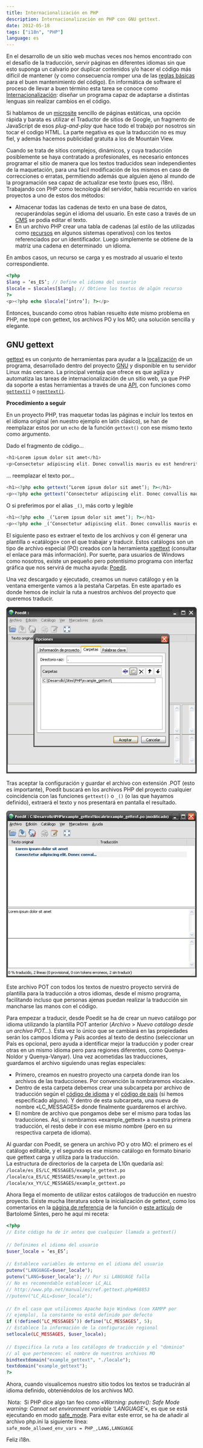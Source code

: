 ```yaml
---
title: Internacionalización en PHP
description: Internacionalización en PHP con GNU gettext.
date: 2012-05-18
tags: ["i18n", "PHP"]
language: es
---
```


En el desarrollo de un sitio web muchas veces nos hemos encontrado con el desafío de la traducción, servir páginas en diferentes idiomas sin que esto suponga un calvario por duplicar contenidos y/o hacer el código más difícil de mantener (y como consecuencia romper una de las [reglas básicas](http://identidadgeek.com/el-mejor-consejo-para-los-programadores-en-la-historia-de-la-humanidad/2010/01/) para el buen mantenimiento del código). En informática de software el proceso de llevar a buen término esta tarea se conoce como [Internacionalización](http://es.wikipedia.org/wiki/Internacionalizaci%C3%B3n_y_localizaci%C3%B3n): diseñar un programa capaz de adaptarse a distintas lenguas sin realizar cambios en el código.

Si hablamos de un [microsite](http://en.wikipedia.org/wiki/Microsite) sencillo de páginas estáticas, una opción rápida y barata es utilizar el Traductor de sitios de Google, un fragmento de JavaScript de esos _plug-and-play_ que hace todo el trabajo por nosotros sin tocar el codigo HTML. La parte negativa es que la traducción no es muy fiel, y además hacemos publicidad gratuita a los de Mountain View.

Cuando se trata de sitios complejos, dinámicos, y cuya traducción posiblemente se haya contratado a profesionales, es necesario entonces programar el sitio de manera que los textos traducidos sean independientes de la maquetación, para una fácil modificación de los mismos en caso de correcciones o erratas, permitiendo además que alguien ajeno al mundo de la programación sea capaz de actualizar ese texto (pues eso, i18n).  
Trabajando con PHP como tecnología del servidor, había recurrido en varios proyectos a uno de estos dos métodos:

+ Almacenar todas las cadenas de texto en una base de datos, recuperándolas según el idioma del usuario. En este caso a través de un [CMS](http://es.wikipedia.org/wiki/Sistema_de_gesti%C3%B3n_de_contenidos) se podía editar el texto.
+ En un archivo PHP crear una tabla de cadenas (al estilo de las utilizadas como [recursos](http://msdn.microsoft.com/es-es/library/fdfxk9a4%28v=vs.80%29.aspx) en algunos sistemas operativos) con los textos referenciados por un identificador. Luego simplemente se obtiene de la matriz una cadena en determinado  un idioma.

En ambos casos, un recurso se carga y es mostrado al usuario el texto correspondiente.

```php
<?php  
$lang = ‘es_ES’; // Define el idioma del usuario  
$locale = $locales[$lang]; // Obtiene los textos de algún recurso  
?>  
<p><?php echo $locale[‘intro’]; ?></p>  
```

Entonces, buscando como otros habían resuelto éste mismo problema en PHP, me topé con gettext, los archivos PO y los MO; una solución sencilla y elegante.

## GNU gettext

[gettext](http://www.gnu.org/software/gettext/) es un conjunto de herramientas para ayudar a la [localización](http://es.wikipedia.org/wiki/Internacionalizaci%C3%B3n_y_localizaci%C3%B3n#Localizaci.C3.B3n) de un programa, desarrollado dentro del proyecto [GNU](http://es.wikipedia.org/wiki/GNU) y disponible en tu servidor Linux más cercano. La principal ventaja que ofrece es que agiliza y automatiza las tareas de internacionalización de un sitio web, ya que PHP da soporte a estas herramientas a través de una [API](http://www.php.net/manual/en/book.gettext.php), con funciones como [`gettext()`](http://www.php.net/manual/en/function.gettext.php) o [`ngettext()`](http://www.php.net/manual/en/function.ngettext.php).

**Procedimiento a seguir**

En un proyecto PHP, tras maquetar todas las páginas e incluir los textos en el idioma original (en nuestro ejemplo en latín clásico), se han de reemplazar estos por un `echo` de la función `gettext()` con ese mismo texto como argumento.

Dado el fragmento de código…

```php
<h1>Lorem ipsum dolor sit amet</h1>  
<p>Consectetur adipiscing elit. Donec convallis mauris eu est hendrerit luctus…</p>  
```

… reemplazar el texto por…

```php
<h1><?php echo gettext(‘Lorem ipsum dolor sit amet’); ?></h1>  
<p><?php echo gettext(‘Consectetur adipiscing elit. Donec convallis mauris eu est hendrerit luctus…’); ?></p>  
```

O si preferimos por el alias `_()`, más corto y legible

```php
<h1><?php echo _(‘Lorem ipsum dolor sit amet’); ?></h1>  
<p><?php echo _(‘Consectetur adipiscing elit. Donec convallis mauris eu est hendrerit luctus…’); ?></p>  
```

El siguiente paso es extraer el texto de los archivos y con él generar una plantilla o «catálogo» con el que trabajar y traducir. Estos catálogos son un tipo de archivo especial (PO) creados con la herramienta [xgettext](http://www.gnu.org/savannah-checkouts/gnu/gettext/manual/html_node/Template.html) (consultar el enlace para más información). Por suerte, para usuarios de Windows como nosotros, existe un pequeño pero potentísimo programa con interfaz gráfica que nos servirá de mucha ayuda: [Poedit](http://www.poedit.net/).

Una vez descargado y ejecutado, creamos un nuevo catálogo y en la ventana emergente vamos a la pestaña Carpetas. En este apartado es donde hemos de incluir la ruta a nuestros archivos del proyecto que queremos traducir.

![Creación de un nuevo catálogo con Poedit](/img/poedit-1.png)

Tras aceptar la configuración y guardar el archivo con extensión .POT (esto es importante), Poedit buscará en los archivos PHP del proyecto cualquier coincidencia con las funciones `gettext()` o `_()` (o las que hayamos definido), extraerá el texto y nos presentará en pantalla el resultado.

![Traducir con Poedit](/img/poedit-2.png )

Este archivo POT con todos los textos de nuestro proyecto servirá de plantilla para la traducción a otros idiomas, desde el mismo programa, facilitando incluso que personas ajenas puedan realizar la traducción sin mancharse las manos con el código.

Para empezar a traducir, desde Poedit se ha de crear un nuevo catálogo por idioma utilizando la plantilla POT anterior (_Archivo_ > _Nuevo catálogo desde un archivo POT…_). Esta vez lo único que se cambiará en las propiedades serán los campos Idioma y País acordes al texto de destino (seleccionar un País es opcional, pero ayuda a identificar mejor la traducción y poder crear otras en un mismo idioma pero para regiones diferentes, como Quenya-Noldor y Quenya-Vanyar). Una vez acometidas las traducciones, guardamos el archivo siguiendo unas reglas especiales:

+ Primero, creamos en nuestro proyecto una carpeta donde iran los archivos de las traducciones. Por convención la nombraremos «locale».
+ Dentro de esta carpeta debemos crear una subcarpeta por archivo de traducción según el [código de idioma](http://www.gnu.org/software/gettext/manual/html_node/Usual-Language-Codes.html) y el [código de país](http://www.gnu.org/software/gettext/manual/html_node/Country-Codes.html) (si hemos especificado alguno). Y dentro de esta subcarpeta, una nueva de nombre «LC_MESSAGES» donde finalmente guardaremos el archivo.
+ El nombre de archivo que pongamos debe ser el mismo para todas las traducciones. Así, si nombramos «example_gettext» a nuestra primera traducción, el resto debe ir con ese mismo nombre (pero en su respectiva carpeta de idioma).

Al guardar con Poedit, se genera un archivo PO y otro MO: el primero es el catálogo editable, y el segundo es ese mismo catálogo en formato binario que gettext carga y utiliza para la traducción.  
La estructura de directorios de la carpeta de L10n quedaría así:  
`/locale/es_ES/LC_MESSAGES/example_gettext.po   /locale/ca_ES/LC_MESSAGES/example_gettext.po   /locale/xx_YY/LC_MESSAGES/example_gettext.po`

Ahora llega el momento de utilizar estos catálogos de traducción en nuestro proyecto. Existe mucha literatura sobre la inicialización de gettext, como los comentarios en la [página de referencia](http://www.php.net/manual/en/book.gettext.php) de la función o [este artículo](http://www.mclibre.org/consultar/php/lecciones/php_gettext.html) de Bartolomé Sintes, pero he aquí mi receta:

```php
<?php
// Este código ha de ir antes que cualquier llamada a gettext()

// Definimos el idioma del usuario  
$user_locale = ‘es_ES’;

// Establece variables de entorno en el idioma del usuario  
putenv("LANGUAGE=$user_locale");  
putenv("LANG=$user_locale"); // Por si LANGUAGE falla  
// No es recomendable establecer LC_ALL  
// http://www.php.net/manual/es/ref.gettext.php#68853  
//putenv("LC_ALL=$user_locale");

// En el caso que utilicemos Apache bajo Windows (con XAMPP por  
// ejemplo), la constante no está definido por defecto  
if (!defined(‘LC_MESSAGES’)) define(‘LC_MESSAGES’, 5);  
// Establece la información de la configuración regional  
setlocale(LC_MESSAGES, $user_locale);

// Especifica la ruta a los catálogos de traducción y el "dominio"  
// al que pertenecen: el nombre de nuestros archivos MO  
bindtextdomain("example_gettext", "./locale");  
textdomain("example_gettext");
?>  
```

Ahora, cuando visualicemos nuestro sitio todos los textos se traducirán al idioma definido, obteniéndolos de los archivos MO.

 Nota:  Si PHP dice algo tan feo como «_Warning: putenv(): Safe Mode warning: Cannot set environment variable ‘LANGUAGE’_«, es que se está ejecutando en modo [safe_mode](http://www.php.net/manual/en/features.safe-mode.php). Para evitar este error, se ha de añadir al archivo php.ini la siguiente línea:  
`safe_mode_allowed_env_vars = PHP_,LANG,LANGUAGE`

Feliz i18n.
